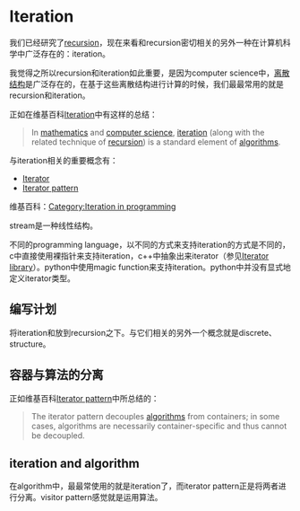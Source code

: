 # Iteration

我们已经研究了[recursion](../Recursion/index.md)，现在来看和recursion密切相关的另外一种在计算机科学中广泛存在的：iteration。

我觉得之所以recursion和iteration如此重要，是因为computer science中，[离散结构](../Discrete.md)是广泛存在的，在基于这些离散结构进行计算的时候，我们最最常用的就是recursion和iteration。

正如在维基百科[Iteration](https://en.wikipedia.org/wiki/Iteration)中有这样的总结：

> In [mathematics](https://en.wikipedia.org/wiki/Mathematics) and [computer science](https://en.wikipedia.org/wiki/Computer_science), [iteration](https://en.wikipedia.org/wiki/Iteration) (along with the related technique of [recursion](https://en.wikipedia.org/wiki/Recursion)) is a standard element of [algorithms](https://en.wikipedia.org/wiki/Algorithm).



与iteration相关的重要概念有：

- [Iterator](https://en.wikipedia.org/wiki/Iterator)
- [Iterator pattern](https://en.wikipedia.org/wiki/Iterator_pattern)



维基百科：[Category:Iteration in programming](https://en.wikipedia.org/wiki/Category:Iteration_in_programming)

stream是一种线性结构。



不同的programming language，以不同的方式来支持iteration的方式是不同的，c中直接使用裸指针来支持iteration，c++中抽象出来iterator（参见[Iterator library](https://en.cppreference.com/w/cpp/iterator)）。python中使用magic function来支持iteration。python中并没有显式地定义iterator类型。

## 编写计划

将iteration和放到recursion之下。与它们相关的另外一个概念就是discrete、structure。

## 容器与算法的分离

正如维基百科[Iterator pattern](https://en.wikipedia.org/wiki/Iterator_pattern)中所总结的：

> The iterator pattern decouples [algorithms](https://en.wikipedia.org/wiki/Algorithm) from containers; in some cases, algorithms are necessarily container-specific and thus cannot be decoupled.



## iteration and algorithm

在algorithm中，最最常使用的就是iteration了，而iterator pattern正是将两者进行分离。visitor pattern感觉就是运用算法。